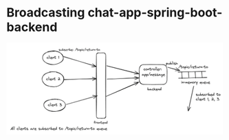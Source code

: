 # Broadcasting chat-app-spring-boot-backend

![Alt text](<Screenshot 2024-06-23 at 6.00.38 PM.png>)
